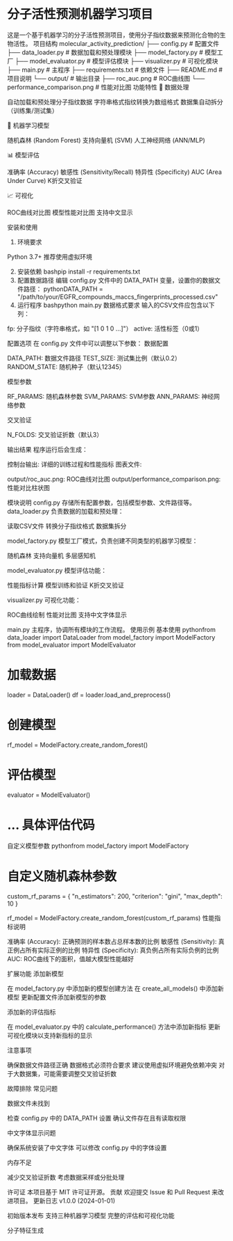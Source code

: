 # 分子活性预测机器学习项目
这是一个基于机器学习的分子活性预测项目，使用分子指纹数据来预测化合物的生物活性。
项目结构
molecular_activity_prediction/
├── config.py              # 配置文件
├── data_loader.py          # 数据加载和预处理模块
├── model_factory.py        # 模型工厂
├── model_evaluator.py      # 模型评估模块
├── visualizer.py           # 可视化模块
├── main.py                 # 主程序
├── requirements.txt        # 依赖文件
├── README.md              # 项目说明
└── output/                # 输出目录
    ├── roc_auc.png        # ROC曲线图
    └── performance_comparison.png  # 性能对比图
功能特性
🔬 数据处理

自动加载和预处理分子指纹数据
字符串格式指纹转换为数组格式
数据集自动拆分（训练集/测试集）

🤖 机器学习模型

随机森林 (Random Forest)
支持向量机 (SVM)
人工神经网络 (ANN/MLP)

📊 模型评估

准确率 (Accuracy)
敏感性 (Sensitivity/Recall)
特异性 (Specificity)
AUC (Area Under Curve)
K折交叉验证

📈 可视化

ROC曲线对比图
模型性能对比图
支持中文显示

安装和使用
1. 环境要求

Python 3.7+
推荐使用虚拟环境

2. 安装依赖
bashpip install -r requirements.txt
3. 配置数据路径
编辑 config.py 文件中的 DATA_PATH 变量，设置你的数据文件路径：
pythonDATA_PATH = "/path/to/your/EGFR_compounds_maccs_fingerprints_processed.csv"
4. 运行程序
bashpython main.py
数据格式要求
输入的CSV文件应包含以下列：

fp: 分子指纹（字符串格式，如 "[1 0 1 0 ...]"）
active: 活性标签（0或1）

配置选项
在 config.py 文件中可以调整以下参数：
数据配置

DATA_PATH: 数据文件路径
TEST_SIZE: 测试集比例（默认0.2）
RANDOM_STATE: 随机种子（默认12345）

模型参数

RF_PARAMS: 随机森林参数
SVM_PARAMS: SVM参数
ANN_PARAMS: 神经网络参数

交叉验证

N_FOLDS: 交叉验证折数（默认3）

输出结果
程序运行后会生成：

控制台输出: 详细的训练过程和性能指标
图表文件:

output/roc_auc.png: ROC曲线对比图
output/performance_comparison.png: 性能对比柱状图



模块说明
config.py
存储所有配置参数，包括模型参数、文件路径等。
data_loader.py
负责数据的加载和预处理：

读取CSV文件
转换分子指纹格式
数据集拆分

model_factory.py
模型工厂模式，负责创建不同类型的机器学习模型：

随机森林
支持向量机
多层感知机

model_evaluator.py
模型评估功能：

性能指标计算
模型训练和验证
K折交叉验证

visualizer.py
可视化功能：

ROC曲线绘制
性能对比图
支持中文字体显示

main.py
主程序，协调所有模块的工作流程。
使用示例
基本使用
pythonfrom data_loader import DataLoader
from model_factory import ModelFactory
from model_evaluator import ModelEvaluator

# 加载数据
loader = DataLoader()
df = loader.load_and_preprocess()

# 创建模型
rf_model = ModelFactory.create_random_forest()

# 评估模型
evaluator = ModelEvaluator()
# ... 具体评估代码
自定义模型参数
pythonfrom model_factory import ModelFactory

# 自定义随机森林参数
custom_rf_params = {
    "n_estimators": 200,
    "criterion": "gini",
    "max_depth": 10
}

rf_model = ModelFactory.create_random_forest(custom_rf_params)
性能指标说明

准确率 (Accuracy): 正确预测的样本数占总样本数的比例
敏感性 (Sensitivity): 真正例占所有实际正例的比例
特异性 (Specificity): 真负例占所有实际负例的比例
AUC: ROC曲线下的面积，值越大模型性能越好

扩展功能
添加新模型

在 model_factory.py 中添加新的模型创建方法
在 create_all_models() 中添加新模型
更新配置文件添加新模型的参数

添加新的评估指标

在 model_evaluator.py 中的 calculate_performance() 方法中添加新指标
更新可视化模块以支持新指标的显示

注意事项

确保数据文件路径正确
数据格式必须符合要求
建议使用虚拟环境避免依赖冲突
对于大数据集，可能需要调整交叉验证折数

故障排除
常见问题

数据文件未找到

检查 config.py 中的 DATA_PATH 设置
确认文件存在且有读取权限


中文字体显示问题

确保系统安装了中文字体
可以修改 config.py 中的字体设置


内存不足

减少交叉验证折数
考虑数据采样或分批处理



许可证
本项目基于 MIT 许可证开源。
贡献
欢迎提交 Issue 和 Pull Request 来改进项目。
更新日志
v1.0.0 (2024-01-01)

初始版本发布
支持三种机器学习模型
完整的评估和可视化功能



分子特征生成


